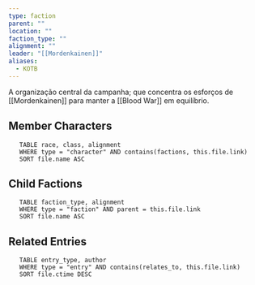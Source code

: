 ```yaml
---
type: faction
parent: ""
location: ""
faction_type: ""
alignment: ""
leader: "[[Mordenkainen]]"
aliases:
  - KOTB
---
```

A organização central da campanha; que concentra os esforços de [[Mordenkainen]] para manter a [[Blood War]] em equilíbrio.

<!-- DYNAMIC:related-entries -->

## Member Characters

 ```dataview
    TABLE race, class, alignment
    WHERE type = "character" AND contains(factions, this.file.link)
    SORT file.name ASC
 ```

## Child Factions

 ```dataview
    TABLE faction_type, alignment
    WHERE type = "faction" AND parent = this.file.link
    SORT file.name ASC
 ```

## Related Entries

 ```dataview
    TABLE entry_type, author
    WHERE type = "entry" AND contains(relates_to, this.file.link)
    SORT file.ctime DESC
```

<!-- /DYNAMIC -->